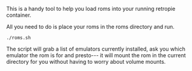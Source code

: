 
This is a handy tool to help you load roms into your running retropie container. 

All you need to do is place your roms in the roms directory and run. 
```
./roms.sh
```

The script will grab a list of emulators currently installed, ask you which emulator the rom is for and presto--- it will mount the rom in the current directory for you without having to worry about volume mounts.
